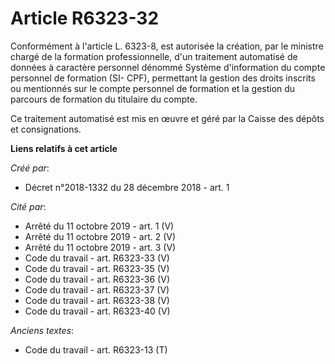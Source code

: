 # Article R6323-32

Conformément à l'article L. 6323-8, est autorisée la création, par le ministre chargé de la formation professionnelle, d'un
traitement automatisé de données à caractère personnel dénommé Système d'information du compte personnel de formation (SI-
CPF), permettant la gestion des         droits inscrits ou mentionnés sur le compte personnel de formation et la gestion du
parcours de formation du titulaire du compte. 

Ce traitement automatisé est mis en œuvre et géré par la Caisse des dépôts et consignations.

**Liens relatifs à cet article**

_Créé par_:

  - Décret n°2018-1332 du 28 décembre 2018 - art. 1

_Cité par_:

  - Arrêté du 11 octobre 2019 - art. 1 (V)
  - Arrêté du 11 octobre 2019 - art. 2 (V)
  - Arrêté du 11 octobre 2019 - art. 3 (V)
  - Code du travail - art. R6323-33 (V)
  - Code du travail - art. R6323-35 (V)
  - Code du travail - art. R6323-36 (V)
  - Code du travail - art. R6323-37 (V)
  - Code du travail - art. R6323-38 (V)
  - Code du travail - art. R6323-40 (V)

_Anciens textes_:

  - Code du travail - art. R6323-13 (T)
